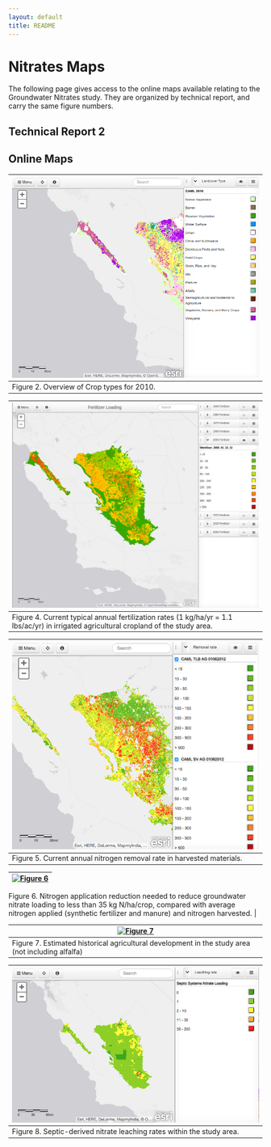 ```yaml
---
layout: default
title: README
---
```


# Nitrates Maps

The following page gives access to the online maps available relating
to the Groundwater Nitrates study.  They are organized by technical
report, and carry the same figure numbers.


## Technical Report 2

## Online Maps

[![Figure 2](figure2.png)](figure2.html) |
 --- |
 Figure 2. Overview of Crop types for 2010. |

 [![Figure 4](figure4.png)](fertilizer.html) |
 --- |
 Figure 4. Current typical annual fertilization rates (1 kg/ha/yr = 1.1 lbs/ac/yr) in irrigated agricultural cropland of the study area. |

 [![Figure 5](figure5.png)](figure5.html) |
 --- |
 Figure 5. Current annual nitrogen removal rate in harvested materials.|

 [![Figure 6](figure6.png)](null.html) |
 --- |
 Figure 6. Nitrogen application reduction needed to reduce groundwater nitrate loading to less than 35
kg N/ha/crop, compared with average nitrogen applied (synthetic fertilizer and manure) and nitrogen
harvested. |

 [![Figure 7](figure7.png)](figure7.html) |
 --- |
 Figure 7. Estimated historical agricultural development in the study area (not including alfalfa) |

 [![Figure 8](figure8.png)](figure8.html) |
 --- |
 Figure 8. Septic-derived nitrate leaching rates within the study area. |

